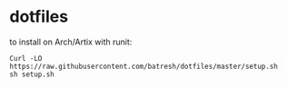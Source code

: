 # dotfiles
to install on Arch/Artix with runit:
```
Curl -LO https://raw.githubusercontent.com/batresh/dotfiles/master/setup.sh
sh setup.sh
```
